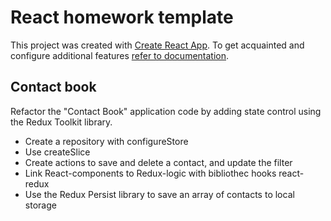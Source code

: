 # React homework template

This project was created with
[Create React App](https://github.com/facebook/create-react-app). To get
acquainted and configure additional features
[refer to documentation](https://facebook.github.io/create-react-app/docs/getting-started).

## Contact book

Refactor the "Contact Book" application code by adding state control using the
Redux Toolkit library.

<ul>
<li>Create a repository with configureStore </li>
<li>Use createSlice</li>
<li>Create actions to save and delete a contact, and update the filter</li>
<li>Link React-components to Redux-logic with bibliothec hooks react-redux</li>
<li>Use the Redux Persist library to save an array of contacts to local storage</li>
</ul>
